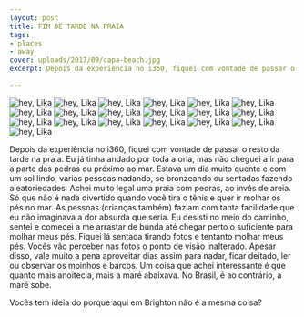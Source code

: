 ```yaml
---
layout: post
title: FIM DE TARDE NA PRAIA
tags:
- places
- away
cover: uploads/2017/09/capa-beach.jpg
excerpt: Depois da experiência no i360, fiquei com vontade de passar o resto da tarde na praia. Eu já tinha andado por toda a orla, mas não cheguei a ir para a parte das pedras ou próximo ao mar. Estava um dia muito quente e com um sol lindo, varias pessoas nadando, se bronzeando ou sentadas fazendo aleatoriedades.

---
```


<img class="blog-post-image" src="{{ site.baseUrl }}/uploads/2017/09/beach-01.jpg" alt="hey, Lika"/>
<img class="blog-post-image" src="{{ site.baseUrl }}/uploads/2017/09/beach-02.jpg" alt="hey, Lika"/>
<img class="blog-post-image" src="{{ site.baseUrl }}/uploads/2017/09/beach-03.jpg" alt="hey, Lika"/>
<img class="blog-post-image" src="{{ site.baseUrl }}/uploads/2017/09/beach-04.jpg" alt="hey, Lika"/>
<img class="blog-post-image" src="{{ site.baseUrl }}/uploads/2017/09/beach-05.jpg" alt="hey, Lika"/>
<img class="blog-post-image" src="{{ site.baseUrl }}/uploads/2017/09/beach-06.jpg" alt="hey, Lika"/>
<img class="blog-post-image" src="{{ site.baseUrl }}/uploads/2017/09/beach-07.jpg" alt="hey, Lika"/>
<img class="blog-post-image" src="{{ site.baseUrl }}/uploads/2017/09/beach-08.jpg" alt="hey, Lika"/>
<img class="blog-post-image" src="{{ site.baseUrl }}/uploads/2017/09/beach-09.jpg" alt="hey, Lika"/>
<img class="blog-post-image" src="{{ site.baseUrl }}/uploads/2017/09/beach-10.jpg" alt="hey, Lika"/>
<img class="blog-post-image" src="{{ site.baseUrl }}/uploads/2017/09/beach-11.jpg" alt="hey, Lika"/>
<img class="blog-post-image" src="{{ site.baseUrl }}/uploads/2017/09/beach-12.jpg" alt="hey, Lika"/>
<img class="blog-post-image" src="{{ site.baseUrl }}/uploads/2017/09/beach-13.jpg" alt="hey, Lika"/>
<img class="blog-post-image" src="{{ site.baseUrl }}/uploads/2017/09/beach-14.jpg" alt="hey, Lika"/>
<img class="blog-post-image" src="{{ site.baseUrl }}/uploads/2017/09/beach-15.jpg" alt="hey, Lika"/>
<img class="blog-post-image" src="{{ site.baseUrl }}/uploads/2017/09/beach-16.jpg" alt="hey, Lika"/>
<img class="blog-post-image" src="{{ site.baseUrl }}/uploads/2017/09/beach-17.jpg" alt="hey, Lika"/>
<img class="blog-post-image" src="{{ site.baseUrl }}/uploads/2017/09/beach-18.jpg" alt="hey, Lika"/>
<img class="blog-post-image" src="{{ site.baseUrl }}/uploads/2017/09/beach-19.jpg" alt="hey, Lika"/>

Depois da experiência no i360, fiquei com vontade de passar o resto da tarde na praia. Eu já tinha andado por toda a orla, mas não cheguei a ir para a parte das pedras ou próximo ao mar. Estava um dia muito quente e com um sol lindo, varias pessoas nadando, se bronzeando ou sentadas fazendo aleatoriedades.
Achei muito legal uma praia com pedras, ao invés de areia. Só que não é nada divertido quando você tira o tênis e quer ir molhar os pés no mar. As pessoas (crianças também) faziam com tanta facilidade que eu não imaginava a dor absurda que seria. Eu desisti no meio do caminho, sentei e comecei a me arrastar de bunda até chegar perto o suficiente para molhar meus pés. Fiquei lá sentada tirando fotos e tentanto molhar meus pés. Vocês vão perceber nas fotos o ponto de visão inalterado. Apesar disso, vale muito a pena aproveitar dias assim para nadar, ficar deitado, ler ou observar os moinhos e barcos. Um coisa que achei interessante é que quanto mais anoitecia, mais a maré abaixava. No Brasil, é ao contrário, a maré sobe.

Vocês tem ideia do porque aqui em Brighton não é a mesma coisa?
